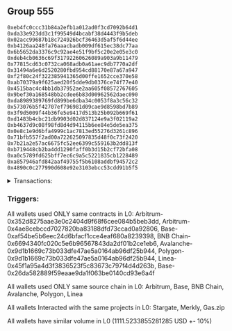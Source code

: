 ## Group 555

```0x7cef978566d1865980b8d6ce4e51690cd95bca38
0xeb4fc0ccc31b84a2efb1a012ad0f3cd7092b64d1
0xda33e923dd3c1f99549d4bcabf38d4443f9b5deb
0x02acc99687b18c724926bcf36463d5af5f6d44ee
0xb4126aa248fa76aaacbadb009df615ec38dc77aa
0x6b5652da3376c9c92ae4e51f9bf5c20e2e05e3c0
0xdeb4cb0636c69f31792260626089a903a9b11479
0x77815cd63c0732ca068adb0a61aec9db7770a2df
0x31494a6e6d2520280fbd954cd88170e87a67a947
0xf2f80c24f322385941365d00ffe1652cce370e58
0xab70379a9f625aed20f5dde9db0376ce74f77e40
0x4515bac4c4bb1db37952ae2aa605f08572767605
0x9bef30a168548bb2cdee6b83d00962562daec090
0xda8989389769fd899be6dba34c0053f8a3c56c32
0x573076b5f42707ef796981d09cae9d8598bd7b89
0x3f9d5009f44b36fe5e9417d513b25b092b669f61
0xd1483b4cbc21db9903d02d837124e9a3f02119a2
0xb4637d9c08f98fd8d4d94115b6ee84e5de5ea375
0x0e8c1e9d6bfa4999c1ac7813ed55276d3261c896
0x71bfb557f2ad00a722625097835d48f0c73f2420
0x7b21a2e57ac6675fc52ee6399c559163b2dd813f
0xb719448cb2ba4dd1290faff0b3d15b2cf72bfa08
0xa0c5789fd625bff7ec6c9a5c5221835cb1228489
0xa857946afd842aaf49755f5b6108addbf94572c2
0x4890c0c277990d608e92e3103ebcc53cdd91b5f5
```
<details>
<summary>Transactions:</summary>

Hashes: 

Wallet: 0x7cef978566d1865980b8d6ce4e51690cd95bca38

       Hash: 0x8d2d0b73674d69d1863a2c8cd6524702aae67b8953efa17a7edaab5c090c90f5
         - source chain: Arbitrum
         - destination chain: Base
         - project: Stargate
         - contract: 0x352d8275aae3e0c2404d9f68f6cee084b5beb3dd
         - value USD: 31.043857683
       Hash: 0x20d05c65223768206feeaffee115c44eb7660a2629a443bb1e25bc7e96d2129e
         - source chain: Arbitrum
         - destination chain: Aptos
         - project: Merkly
         - contract: 0x4ae8cebccd7027820ba83188dfd73ccad0a92806
       Hash: 0xaea7692352ad770abf631454a3b19cb25fad4b415f5c1f48a4f60477ce180a47
         - source chain: Base
         - destination chain: BNB Chain
         - project: Stargate
         - contract: 0xaf54be5b6eec24d6bfacf1cce4eaf680a8239398
         - value USD: 25.741826838
       Hash: 0x5f2a0bd8b2d74c3cde5a53f422abe9e38906873dbc73d09d05e3d1e9d8ed7123
         - source chain: BNB Chain
         - destination chain: Base
         - project: Stargate
         - contract: 0x6694340fc020c5e6b96567843da2df01b2ce1eb6
         - value USD: 25.400039976
       Hash: 0xdc8d07521f7b869c604e4f705d77cdd55f0e0595e4eea4c9c166297dee2bc9fd
         - source chain: Arbitrum
         - destination chain: BNB Chain
         - project: Stargate
         - contract: 0x352d8275aae3e0c2404d9f68f6cee084b5beb3dd
         - value USD: 249.361546499
       Hash: 0x6273d7e162606ab1cc08bf6bad387c3388eadf3a0776aa843bafadfff0ac96ab
         - source chain: BNB Chain
         - destination chain: Avalanche
         - project: Stargate
         - contract: 0x6694340fc020c5e6b96567843da2df01b2ce1eb6
         - value USD: 247.224725826
       Hash: 0xc09729e75447a784eee6321ede6df28a9ff6422789a13c4cda84e228739b0ad2
         - source chain: Avalanche
         - destination chain: Polygon
         - project: Stargate
         - contract: 0x9d1b1669c73b033dfe47ae5a0164ab96df25b944
         - value USD: 244.222647894
       Hash: 0x9c47d514928138464ac4f0e4c9f010c594e080e86c14a3566a09054fcd3b89d0
         - source chain: Polygon
         - destination chain: Base
         - project: Stargate
         - contract: 0x9d1b1669c73b033dfe47ae5a0164ab96df25b944
         - value USD: 243.184584851
       Hash: 0xb020c5fe950e97875afe6d1e59c6a3d8fff79f52439d2cd9e1a2bb9808f22fbc
         - source chain: Linea
         - destination chain: Base
         - project: Stargate
         - contract: 0x45f1a95a4d3f3836523f5c83673c797f4d4d263b
         - value USD: 45.344155922
       Hash: 0x72d207c081560be29266e0e623b35ebf189ba3a6b43eb4a040165fbd0d481b8d
         - source chain: Base
         - destination chain: Kava
         - project: Gas.zip
         - contract: 0x26da582889f59eaae9da1f063be0140cd93e6a4f
         - value USD: 3.91285615e-08
Wallet: 0xeb4fc0ccc31b84a2efb1a012ad0f3cd7092b64d1

       Hash:0x691ad83af63fbba99a8300bf431975776bde67ccb45cdbf9c0c4663b501668a2
         - source chain: Arbitrum
         - destination chain: Base
         - project: Stargate
         - contract: 0x352d8275aae3e0c2404d9f68f6cee084b5beb3dd
         - value USD: 31.245633293
       Hash:0x0669f408258b432ee5a3a1d0e74e88fc73633896e8b1cc49529246ddd3f948f2
         - source chain: Arbitrum
         - destination chain: Aptos
         - project: Merkly
         - contract: 0x4ae8cebccd7027820ba83188dfd73ccad0a92806
       Hash:0x766f7fddb2f042d51b77c3a2ce51611a8a00e020e210ca57fcff26aabbeb3948
         - source chain: Base
         - destination chain: BNB Chain
         - project: Stargate
         - contract: 0xaf54be5b6eec24d6bfacf1cce4eaf680a8239398
         - value USD: 26.577427855
       Hash:0x6800ce351dea80688729ff4a27a3c7c6315830adf5f58c535ff12159817ea669
         - source chain: BNB Chain
         - destination chain: Base
         - project: Stargate
         - contract: 0x6694340fc020c5e6b96567843da2df01b2ce1eb6
         - value USD: 26.327863826
       Hash:0x6489f567fa0d4562bdcad4a11537f1379382cea0207aa81a79aefc85d79bb29a
         - source chain: Arbitrum
         - destination chain: BNB Chain
         - project: Stargate
         - contract: 0x352d8275aae3e0c2404d9f68f6cee084b5beb3dd
         - value USD: 252.06670009
       Hash:0xe4c634f39fe8cd58681f6517b830a7641f8a1c4fef8eb0d2dde16b7c421d7cce
         - source chain: BNB Chain
         - destination chain: Avalanche
         - project: Stargate
         - contract: 0x6694340fc020c5e6b96567843da2df01b2ce1eb6
         - value USD: 249.070539477
       Hash:0x8a9f6f2177ac43fad8ad7cd176c9fd7751e18d2189596baee141d399cd203cbe
         - source chain: Avalanche
         - destination chain: Polygon
         - project: Stargate
         - contract: 0x9d1b1669c73b033dfe47ae5a0164ab96df25b944
         - value USD: 246.048230876
       Hash:0x486afb54e5137d8b09559ec64dbb4e374d559035fbf58940514f159bf8a78934
         - source chain: Polygon
         - destination chain: Base
         - project: Stargate
         - contract: 0x9d1b1669c73b033dfe47ae5a0164ab96df25b944
         - value USD: 244.794174314
       Hash:0x670bf823101fbdade3aa0c4360edebf01cbad29f1844186394a48fe4447163d9
         - source chain: Linea
         - destination chain: Base
         - project: Stargate
         - contract: 0x45f1a95a4d3f3836523f5c83673c797f4d4d263b
         - value USD: 49.865992006
       Hash:0x244d5cb0efd7569b480f81309bb434b32e88a8767ef6a00147ba639f142d2c4d
         - source chain: Base
         - destination chain: Linea
         - project: Gas.zip
         - contract: 0x26da582889f59eaae9da1f063be0140cd93e6a4f
         - value USD: 9.600400672e-05
Wallet: 0xda33e923dd3c1f99549d4bcabf38d4443f9b5deb

       Hash:0xd9ec15a77be125e5dd0ec9e60cbc3524890cbf677851791d85f57e94fb680950
         - source chain: Arbitrum
         - destination chain: Base
         - project: Stargate
         - contract: 0x352d8275aae3e0c2404d9f68f6cee084b5beb3dd
         - value USD: 32.068342164
       Hash:0xcdfac65b5f3c862612855833a112c5c4d8867bdf9195e5264c59cdbbf85d4b26
         - source chain: Base
         - destination chain: BNB Chain
         - project: Stargate
         - contract: 0xaf54be5b6eec24d6bfacf1cce4eaf680a8239398
         - value USD: 29.034687912
       Hash:0x52fe3456d8cf0e416b2e587c6e4cc4047ac280efd5cce76cce222f5d77f6dc3b
         - source chain: BNB Chain
         - destination chain: Base
         - project: Stargate
         - contract: 0x6694340fc020c5e6b96567843da2df01b2ce1eb6
         - value USD: 28.912449339
       Hash:0x80638e2925e8bc49d7af3542f01d6afcd0842b1bba6ec59e02c3cf99e3847b2b
         - source chain: Arbitrum
         - destination chain: Aptos
         - project: Merkly
         - contract: 0x4ae8cebccd7027820ba83188dfd73ccad0a92806
       Hash:0x521d38150821003f8f59698a18b8d82aab8e385cc37f1f47743947ddfb0d7682
         - source chain: Arbitrum
         - destination chain: BNB Chain
         - project: Stargate
         - contract: 0x352d8275aae3e0c2404d9f68f6cee084b5beb3dd
         - value USD: 251.80692578
       Hash:0x7626e4802143be857e40ff9feb442144a7ee4c958c5a1b044a6c0799e044273e
         - source chain: BNB Chain
         - destination chain: Avalanche
         - project: Stargate
         - contract: 0x6694340fc020c5e6b96567843da2df01b2ce1eb6
         - value USD: 249.127254399
       Hash:0x2edad94b1fbc9f1d69826f4a60037f13786408982de86d35f7fd8a99b654dfa8
         - source chain: Avalanche
         - destination chain: Polygon
         - project: Stargate
         - contract: 0x9d1b1669c73b033dfe47ae5a0164ab96df25b944
         - value USD: 246.083011204
       Hash:0xdfa8308c978f24919390d95bc3e0676106820c68617f2c7459feb98d04bee3e5
         - source chain: Polygon
         - destination chain: Base
         - project: Stargate
         - contract: 0x9d1b1669c73b033dfe47ae5a0164ab96df25b944
         - value USD: 244.70993296
       Hash:0x5edaa3dde1cc2d6f817bfc6c193c01e01a8cbfa3a51e19d50979e2c5d00f4e4f
         - source chain: Linea
         - destination chain: Base
         - project: Stargate
         - contract: 0x45f1a95a4d3f3836523f5c83673c797f4d4d263b
         - value USD: 45.336021492
       Hash:0xe60b723dc1bd8926aa626beaa56e7dc3f2ea0c422c31daae0e364fc87b8595f2
         - source chain: Base
         - destination chain: Arbitrum
         - project: Gas.zip
         - contract: 0x26da582889f59eaae9da1f063be0140cd93e6a4f
         - value USD: 9.640416526e-05
Wallet: 0x02acc99687b18c724926bcf36463d5af5f6d44ee

       Hash:0x29efa816484b5ee3de13b0764b17b072f67e86865dd39e49ccb5b74c9de49ce0
         - source chain: Arbitrum
         - destination chain: Base
         - project: Stargate
         - contract: 0x352d8275aae3e0c2404d9f68f6cee084b5beb3dd
         - value USD: 32.08371285
       Hash:0x08f211165c4413d880790862b6137c4867e2f9b665e0ff06f5cb9383807526c8
         - source chain: Arbitrum
         - destination chain: Aptos
         - project: Merkly
         - contract: 0x4ae8cebccd7027820ba83188dfd73ccad0a92806
       Hash:0x69897c19573c6eb7074bc764f40666a8288849d22f99373074dd7ed141cc694c
         - source chain: Base
         - destination chain: BNB Chain
         - project: Stargate
         - contract: 0xaf54be5b6eec24d6bfacf1cce4eaf680a8239398
         - value USD: 28.992679328
       Hash:0xeef0e60e08fec642d97ecd4a0a4326eb592537c0aa60a49691cbb4385cbf5956
         - source chain: BNB Chain
         - destination chain: Base
         - project: Stargate
         - contract: 0x6694340fc020c5e6b96567843da2df01b2ce1eb6
         - value USD: 28.841604175
       Hash:0xd7097af76a4f17083bee2836c64029e0d5701c6be6bb63027fdf7b855fdaa2c6
         - source chain: Arbitrum
         - destination chain: BNB Chain
         - project: Stargate
         - contract: 0x352d8275aae3e0c2404d9f68f6cee084b5beb3dd
         - value USD: 273.714252786
       Hash:0x711b6309ede13fa815a5c444fe473dc1bbcf69818b8047d9119ab78e61be1438
         - source chain: BNB Chain
         - destination chain: Avalanche
         - project: Stargate
         - contract: 0x6694340fc020c5e6b96567843da2df01b2ce1eb6
         - value USD: 270.114174183
       Hash:0xc984a4407674b7da20c0b2a8cd0a9fd6c6a64f45e4c3e6a9c864e2c02161991f
         - source chain: Avalanche
         - destination chain: Polygon
         - project: Stargate
         - contract: 0x9d1b1669c73b033dfe47ae5a0164ab96df25b944
         - value USD: 267.038165451
       Hash:0x30120f02055a029b91bb7250eb7b32956bdef6e91f3ec1c141d567ee8a2eae6b
         - source chain: Polygon
         - destination chain: Base
         - project: Stargate
         - contract: 0x9d1b1669c73b033dfe47ae5a0164ab96df25b944
         - value USD: 265.836643322
       Hash:0xcaccd52a1652d410552b6fd32b8f29f5eaa531b1640998b4bdc78e66e34a2c02
         - source chain: Linea
         - destination chain: Base
         - project: Stargate
         - contract: 0x45f1a95a4d3f3836523f5c83673c797f4d4d263b
         - value USD: 49.142254477
       Hash:0x86a195b8b4e0c785768e02ad60e1c5842115beb3aaca3eaa8c6fa2b75d90364d
         - source chain: Base
         - destination chain: Arbitrum
         - project: Gas.zip
         - contract: 0x26da582889f59eaae9da1f063be0140cd93e6a4f
         - value USD: 0.0001214225472
Wallet: 0xb4126aa248fa76aaacbadb009df615ec38dc77aa

       Hash:0x2655672111b9b457a25e747b135465392eb5ca92120de36666e5aed6b11f804d
         - source chain: Arbitrum
         - destination chain: Base
         - project: Stargate
         - contract: 0x352d8275aae3e0c2404d9f68f6cee084b5beb3dd
         - value USD: 32.284239002
       Hash:0x5ffa1e9ded60a905a3fdfd4eff18eec55818e30fc1a72c56ae16c1c026eb5273
         - source chain: Arbitrum
         - destination chain: Aptos
         - project: Merkly
         - contract: 0x4ae8cebccd7027820ba83188dfd73ccad0a92806
       Hash:0xcc3af42a284996d83618c533f00ba3c2bbda3ee8c561c840fe556bb0c9e74971
         - source chain: Base
         - destination chain: BNB Chain
         - project: Stargate
         - contract: 0xaf54be5b6eec24d6bfacf1cce4eaf680a8239398
         - value USD: 29.09226861
       Hash:0xc0dc8471e58f90d2b3383ba321eb7b24acb94ff3471d6f2bef39d16a5503c927
         - source chain: BNB Chain
         - destination chain: Base
         - project: Stargate
         - contract: 0x6694340fc020c5e6b96567843da2df01b2ce1eb6
         - value USD: 28.951305783
       Hash:0x651787e75b012bc78a6fd3e54e8f1b8ebe46192ad7e7d6bb2b6f068efb0809a8
         - source chain: Arbitrum
         - destination chain: BNB Chain
         - project: Stargate
         - contract: 0x352d8275aae3e0c2404d9f68f6cee084b5beb3dd
         - value USD: 255.873644934
       Hash:0xa6504a23be2931e220b7c03da116cc6a61a5f92be574dc4bf8894a0d5fc668dd
         - source chain: BNB Chain
         - destination chain: Avalanche
         - project: Stargate
         - contract: 0x6694340fc020c5e6b96567843da2df01b2ce1eb6
         - value USD: 252.335628096
       Hash:0x2198d31d335b14d157dbbf631482f488e6942581cf4bddfae2bfd9ccbacd35b9
         - source chain: Avalanche
         - destination chain: Polygon
         - project: Stargate
         - contract: 0x9d1b1669c73b033dfe47ae5a0164ab96df25b944
         - value USD: 249.69289108
       Hash:0xbee558908eb4832b457b316e086cf14c3135f474b51ffe15a696c7dceeb5b206
         - source chain: Polygon
         - destination chain: Base
         - project: Stargate
         - contract: 0x9d1b1669c73b033dfe47ae5a0164ab96df25b944
         - value USD: 248.868797711
       Hash:0x0462bd9c102c7c19aca0cc3ed343422fbddc2c2e0932daf734e15d27eb328775
         - source chain: Linea
         - destination chain: Base
         - project: Stargate
         - contract: 0x45f1a95a4d3f3836523f5c83673c797f4d4d263b
         - value USD: 51.594999743
       Hash:0x7cc6ab0e96b7fda1750279ec692d67be48209d1dcd3baad8e8d5765749e7b8ca
         - source chain: Base
         - destination chain: Scroll
         - project: Gas.zip
         - contract: 0x26da582889f59eaae9da1f063be0140cd93e6a4f
         - value USD: 0.0001070786749
Wallet: 0x6b5652da3376c9c92ae4e51f9bf5c20e2e05e3c0

       Hash:0x9fbf16f69c3ec9063a7be487d0c6b81096e17f5358fdf6029aad0711bbce2df1
         - source chain: Arbitrum
         - destination chain: Base
         - project: Stargate
         - contract: 0x352d8275aae3e0c2404d9f68f6cee084b5beb3dd
         - value USD: 32.0621656
       Hash:0xc574956bcc4d95308072cce73450fd3079ba8b11ea6941cae4349bb407855e28
         - source chain: Arbitrum
         - destination chain: Aptos
         - project: Merkly
         - contract: 0x4ae8cebccd7027820ba83188dfd73ccad0a92806
       Hash:0xa873a9214f3459a696ea2210ec4aa621c814fed2db104dd7c3d666e021aca7c3
         - source chain: Base
         - destination chain: BNB Chain
         - project: Stargate
         - contract: 0xaf54be5b6eec24d6bfacf1cce4eaf680a8239398
         - value USD: 27.193002106
       Hash:0x3eb5cd71d6909e3da9068dc4871a619131656de780e83ebc87a1d84d1e867901
         - source chain: BNB Chain
         - destination chain: Base
         - project: Stargate
         - contract: 0x6694340fc020c5e6b96567843da2df01b2ce1eb6
         - value USD: 27.005454695
       Hash:0xea4de143d5c7ec960ff22fb09ef6d1a8c504cb772b6963d8a311885ed7e5b908
         - source chain: Arbitrum
         - destination chain: BNB Chain
         - project: Stargate
         - contract: 0x352d8275aae3e0c2404d9f68f6cee084b5beb3dd
         - value USD: 263.823877094
       Hash:0x6259031025fd3babaa33281ae8f1c05859c792188a8cad1fb3d66b63eb0bf7b1
         - source chain: BNB Chain
         - destination chain: Avalanche
         - project: Stargate
         - contract: 0x6694340fc020c5e6b96567843da2df01b2ce1eb6
         - value USD: 260.847329335
       Hash:0x0250ccf7eca2619d22c3f7d0e63db08e074bfd24b364ccd9f6dd1ffeff7e57c2
         - source chain: Avalanche
         - destination chain: Polygon
         - project: Stargate
         - contract: 0x9d1b1669c73b033dfe47ae5a0164ab96df25b944
         - value USD: 257.94799094
       Hash:0x62dff794d01e04a2d1e8a00ab8b943b65abd455a7d4b817f4739bd8ace41943b
         - source chain: Polygon
         - destination chain: Base
         - project: Stargate
         - contract: 0x9d1b1669c73b033dfe47ae5a0164ab96df25b944
         - value USD: 257.097601121
       Hash:0x92de38cc6b47e72f506e132b5191f6927235b08824f9a212d412f6d0996a0eca
         - source chain: Linea
         - destination chain: Base
         - project: Stargate
         - contract: 0x45f1a95a4d3f3836523f5c83673c797f4d4d263b
         - value USD: 48.536663867
       Hash:0x3242d86b0a89a0e8d79f03dd22004c5d03217bc58e3032eb2d96ef48344b3142
         - source chain: Base
         - destination chain: Linea
         - project: Gas.zip
         - contract: 0x26da582889f59eaae9da1f063be0140cd93e6a4f
         - value USD: 2.835416625e-05
Wallet: 0xdeb4cb0636c69f31792260626089a903a9b11479

       Hash:0xb41362e95d3a08e72fee3ab85817c4846a55ebd6cec7033037d7041f833d5f67
         - source chain: Arbitrum
         - destination chain: Base
         - project: Stargate
         - contract: 0x352d8275aae3e0c2404d9f68f6cee084b5beb3dd
         - value USD: 31.498141595
       Hash:0x8ebb5f9d344697ee288392c2e26193c910722a3bd56d9335e71e04679b1275f2
         - source chain: Arbitrum
         - destination chain: Aptos
         - project: Merkly
         - contract: 0x4ae8cebccd7027820ba83188dfd73ccad0a92806
       Hash:0x43085b5c6525008aaddfdb758f9b9c971a6c381f4cdee2135defcc736944ff2f
         - source chain: Base
         - destination chain: BNB Chain
         - project: Stargate
         - contract: 0xaf54be5b6eec24d6bfacf1cce4eaf680a8239398
         - value USD: 28.259690362
       Hash:0x1984a94127b60343c9cc3bba80269c352cb603eefef4d72a29cc22cb6b8f66bd
         - source chain: BNB Chain
         - destination chain: Base
         - project: Stargate
         - contract: 0x6694340fc020c5e6b96567843da2df01b2ce1eb6
         - value USD: 28.092178183
       Hash:0xaa79b6e69b0184bde7dea40bbc9ddfd1e0662f553fd0e79b9201fc98838f0c37
         - source chain: Arbitrum
         - destination chain: BNB Chain
         - project: Stargate
         - contract: 0x352d8275aae3e0c2404d9f68f6cee084b5beb3dd
         - value USD: 274.855978567
       Hash:0x021e77df7f9c84f69f8c0c76b1d1072674283cc1993a4413e08ed8f55187723a
         - source chain: BNB Chain
         - destination chain: Avalanche
         - project: Stargate
         - contract: 0x6694340fc020c5e6b96567843da2df01b2ce1eb6
         - value USD: 271.75904802
       Hash:0xffa0aa756fe2c5dde54f9da2b1ca7797d8d1fe8f6de354023dbb01199fd3a1d6
         - source chain: Avalanche
         - destination chain: Polygon
         - project: Stargate
         - contract: 0x9d1b1669c73b033dfe47ae5a0164ab96df25b944
         - value USD: 267.847368967
       Hash:0xdf7b2453ae15b35e315efd6bb1023031c529c1e6e938b9ab2920ba3761503b54
         - source chain: Polygon
         - destination chain: Base
         - project: Stargate
         - contract: 0x9d1b1669c73b033dfe47ae5a0164ab96df25b944
         - value USD: 267.226634661
       Hash:0x37cb0aaa05428f6b1e1caba1469fc2aa7ccfa4ae8a813248d629e0da0b526335
         - source chain: Linea
         - destination chain: Base
         - project: Stargate
         - contract: 0x45f1a95a4d3f3836523f5c83673c797f4d4d263b
         - value USD: 46.642209625
       Hash:0x2355317bb516edb845c90bbd60db861cb4adde3141f286d2c8cae3f664b913cd
         - source chain: Base
         - destination chain: Zora
         - project: Gas.zip
         - contract: 0x26da582889f59eaae9da1f063be0140cd93e6a4f
         - value USD: 4.269803859e-05
Wallet: 0x77815cd63c0732ca068adb0a61aec9db7770a2df

       Hash:0x66027e7cb8fee0b7774b118db7e0b4ab70e5d8206fb307c1c9e61ee87fa0b90d
         - source chain: Arbitrum
         - destination chain: Base
         - project: Stargate
         - contract: 0x352d8275aae3e0c2404d9f68f6cee084b5beb3dd
         - value USD: 32.132040925
       Hash:0x58edabe0a2dbe5ad1ba57996397773b61b87f2f704f7c63dcd931839eeedd3d4
         - source chain: Arbitrum
         - destination chain: Aptos
         - project: Merkly
         - contract: 0x4ae8cebccd7027820ba83188dfd73ccad0a92806
       Hash:0xcb522038fb6083d866e5dc9173072cde9c848bfc9fa53acf352b145ada0a6b0a
         - source chain: Base
         - destination chain: BNB Chain
         - project: Stargate
         - contract: 0xaf54be5b6eec24d6bfacf1cce4eaf680a8239398
         - value USD: 27.366710766
       Hash:0x19b30ecb302965c546bdfeb45ea96a1bd02861a9345246f24f238ebe53be4b54
         - source chain: BNB Chain
         - destination chain: Base
         - project: Stargate
         - contract: 0x6694340fc020c5e6b96567843da2df01b2ce1eb6
         - value USD: 27.170468088
       Hash:0x27527ac5bf3cd8c444b40d14a90c600c1f9d080ce9a6a3409ab27e6aa743d920
         - source chain: Arbitrum
         - destination chain: BNB Chain
         - project: Stargate
         - contract: 0x352d8275aae3e0c2404d9f68f6cee084b5beb3dd
         - value USD: 265.598336303
       Hash:0xf49142f81fe36f492fa1e8ff2431f173daf658261a1f2cf8b5e81a93db2bc3cf
         - source chain: BNB Chain
         - destination chain: Avalanche
         - project: Stargate
         - contract: 0x6694340fc020c5e6b96567843da2df01b2ce1eb6
         - value USD: 263.673581265
       Hash:0x561f79a07aa38cf64cbc21c79bfc0c20886f8ff5eba94db9bbf6ae0ba35b65d9
         - source chain: Avalanche
         - destination chain: Polygon
         - project: Stargate
         - contract: 0x9d1b1669c73b033dfe47ae5a0164ab96df25b944
         - value USD: 260.510512544
       Hash:0x15ab3bf85b9247e75bbcb9f651faee5cba36131c60ae327a6a88764b99c42d6c
         - source chain: Polygon
         - destination chain: Base
         - project: Stargate
         - contract: 0x9d1b1669c73b033dfe47ae5a0164ab96df25b944
         - value USD: 259.500966987
       Hash:0x4fcd429239415344310765e3c96c4242963d39c5c7b9ee1eacbe7d61206fe905
         - source chain: Linea
         - destination chain: Base
         - project: Stargate
         - contract: 0x45f1a95a4d3f3836523f5c83673c797f4d4d263b
         - value USD: 47.458141213
       Hash:0xd5c16c5469bf5ce4906b4858348f87a4b5bf74e89a0ec48df69ad94055c8d87b
         - source chain: Base
         - destination chain: Scroll
         - project: Gas.zip
         - contract: 0x26da582889f59eaae9da1f063be0140cd93e6a4f
         - value USD: 9.0733332e-05
Wallet: 0x31494a6e6d2520280fbd954cd88170e87a67a947

       Hash:0x27e3aab8525ba74a1c3bc4f744dd2bcc9ccfbcf2cd651ee52f663eb5d749699f
         - source chain: Arbitrum
         - destination chain: Base
         - project: Stargate
         - contract: 0x352d8275aae3e0c2404d9f68f6cee084b5beb3dd
         - value USD: 31.133653605
       Hash:0x6640178744af1b6a273b0eb385d294ccd1f7fc9bc0b077653ed9bb73c0767101
         - source chain: Arbitrum
         - destination chain: Aptos
         - project: Merkly
         - contract: 0x4ae8cebccd7027820ba83188dfd73ccad0a92806
       Hash:0xb61d254fe998a5b3dd10ae079a60f0c878996519e406817758a61e3ead312256
         - source chain: Base
         - destination chain: BNB Chain
         - project: Stargate
         - contract: 0xaf54be5b6eec24d6bfacf1cce4eaf680a8239398
         - value USD: 27.804092734
       Hash:0x86604ddd81b88dfe12be585672f7a7f12a2012541820a74cedf57733a05be6c8
         - source chain: BNB Chain
         - destination chain: Base
         - project: Stargate
         - contract: 0x6694340fc020c5e6b96567843da2df01b2ce1eb6
         - value USD: 27.672070004
       Hash:0x40ed04b49dce44a26d22204a29b993c981cd43a1ef47b3a9a676cf9328ca3831
         - source chain: Arbitrum
         - destination chain: BNB Chain
         - project: Stargate
         - contract: 0x352d8275aae3e0c2404d9f68f6cee084b5beb3dd
         - value USD: 271.175098317
       Hash:0x1fc26ead188227ff764b7e831e601cc54b5e985361ebd1707bb40bac176a7b70
         - source chain: BNB Chain
         - destination chain: Avalanche
         - project: Stargate
         - contract: 0x6694340fc020c5e6b96567843da2df01b2ce1eb6
         - value USD: 268.202456628
       Hash:0x2bee6a83a879bb6f9fc7ad2312bdc008d2add93a0d3e192117beeef812b6cf8b
         - source chain: Avalanche
         - destination chain: Polygon
         - project: Stargate
         - contract: 0x9d1b1669c73b033dfe47ae5a0164ab96df25b944
         - value USD: 265.221852427
       Hash:0x66200b5063403ed4fa76169f90c823fa449bb73807da2c388812499e8d9453b6
         - source chain: Polygon
         - destination chain: Base
         - project: Stargate
         - contract: 0x9d1b1669c73b033dfe47ae5a0164ab96df25b944
         - value USD: 264.038972794
       Hash:0x41155801198fce9db5d30ab9c5711ef104fc28adb58015c37cdea0ab6ae24c78
         - source chain: Linea
         - destination chain: Base
         - project: Stargate
         - contract: 0x45f1a95a4d3f3836523f5c83673c797f4d4d263b
         - value USD: 50.573821455
       Hash:0x4eb5f60f7dfc55f0ccdbc79c0288f51442ccab72c3da8abb698ad5c824de32a2
         - source chain: Base
         - destination chain: Metis
         - project: Gas.zip
         - contract: 0x26da582889f59eaae9da1f063be0140cd93e6a4f
         - value USD: 1.762031369e-06
Wallet: 0xf2f80c24f322385941365d00ffe1652cce370e58

       Hash:0x022e0420336b2edb39eee1fcba55070798ce9c7ee24424a5b8ce993f28dae868
         - source chain: Arbitrum
         - destination chain: Base
         - project: Stargate
         - contract: 0x352d8275aae3e0c2404d9f68f6cee084b5beb3dd
         - value USD: 31.810105217
       Hash:0xd42548fe523e0660908ab1feb33af4a98d86d29a1bbf39f3da940decd2449317
         - source chain: Arbitrum
         - destination chain: Aptos
         - project: Merkly
         - contract: 0x4ae8cebccd7027820ba83188dfd73ccad0a92806
       Hash:0x2a94662eadaac487ba3830d90e3977bdb9bd7458be56cb34eec6ffd54c31b842
         - source chain: Base
         - destination chain: BNB Chain
         - project: Stargate
         - contract: 0xaf54be5b6eec24d6bfacf1cce4eaf680a8239398
         - value USD: 26.307082641
       Hash:0x0a70824bc22cf4590b075adaad053d73a07f374cc9e655f0e572507b0c137fcd
         - source chain: BNB Chain
         - destination chain: Base
         - project: Stargate
         - contract: 0x6694340fc020c5e6b96567843da2df01b2ce1eb6
         - value USD: 26.101667883
       Hash:0xdcdecc6ae2e9353aa24909a32111abb45c1fb59668dcdc94e7b39aa6b17289da
         - source chain: Arbitrum
         - destination chain: BNB Chain
         - project: Stargate
         - contract: 0x352d8275aae3e0c2404d9f68f6cee084b5beb3dd
         - value USD: 271.547808594
       Hash:0xd71284ef1ed105c502b8a07af3d03d390a8cf7c1afe4b6f08b0badfcda20d497
         - source chain: BNB Chain
         - destination chain: Avalanche
         - project: Stargate
         - contract: 0x6694340fc020c5e6b96567843da2df01b2ce1eb6
         - value USD: 268.212708302
       Hash:0x6f230e7bb80b6de64fb3e5da0ad5c10fa93dc2b0445037dc37bae70957558399
         - source chain: Avalanche
         - destination chain: Polygon
         - project: Stargate
         - contract: 0x9d1b1669c73b033dfe47ae5a0164ab96df25b944
         - value USD: 265.866319327
       Hash:0xa49e78f2d3b7c71e042bd693332ae28becbd20ed6955056038ee50a75e82b6b1
         - source chain: Polygon
         - destination chain: Base
         - project: Stargate
         - contract: 0x9d1b1669c73b033dfe47ae5a0164ab96df25b944
         - value USD: 264.78796937
       Hash:0xddc3b021294cfa7bdcc81e28c79d1438aaaceeca2eb396740e19f51622eb23dc
         - source chain: Linea
         - destination chain: Base
         - project: Stargate
         - contract: 0x45f1a95a4d3f3836523f5c83673c797f4d4d263b
         - value USD: 50.890942985
       Hash:0xa2b22fb5f60898841e1b14462719e0b1a3c872c87422871459444fd37b0a93c8
         - source chain: Base
         - destination chain: Kava
         - project: Gas.zip
         - contract: 0x26da582889f59eaae9da1f063be0140cd93e6a4f
         - value USD: 3.528525842e-08
Wallet: 0xab70379a9f625aed20f5dde9db0376ce74f77e40

       Hash:0x1adad5690e96e23eb3470900c3414c526738bb2f665de35970ddbb94bc4218ac
         - source chain: Arbitrum
         - destination chain: Base
         - project: Stargate
         - contract: 0x352d8275aae3e0c2404d9f68f6cee084b5beb3dd
         - value USD: 31.586593761
       Hash:0x2d042e1b46c92fe15d7f0785af357d447eb28429b111dcb95b2201f0d7f4a82c
         - source chain: Arbitrum
         - destination chain: Aptos
         - project: Merkly
         - contract: 0x4ae8cebccd7027820ba83188dfd73ccad0a92806
       Hash:0x17993d4e684173fc8a64f1887b0228685a7955c15e6a8f3e5f61c450eaf7681c
         - source chain: Base
         - destination chain: BNB Chain
         - project: Stargate
         - contract: 0xaf54be5b6eec24d6bfacf1cce4eaf680a8239398
         - value USD: 25.916527077
       Hash:0x4a66647206344d6c245e726a5d41d76ac99149cf0b7559b5cde913e0ede8de91
         - source chain: BNB Chain
         - destination chain: Base
         - project: Stargate
         - contract: 0x6694340fc020c5e6b96567843da2df01b2ce1eb6
         - value USD: 25.712283474
       Hash:0xbeaa1b2f229a784d526b280457426312ea0c39193e667956ba83a47284bb15f8
         - source chain: Arbitrum
         - destination chain: BNB Chain
         - project: Stargate
         - contract: 0x352d8275aae3e0c2404d9f68f6cee084b5beb3dd
         - value USD: 264.480056568
       Hash:0x8a0a2672861558affdb59a3df508993332eb96e23b603f18ba41144d4f38f2b7
         - source chain: BNB Chain
         - destination chain: Avalanche
         - project: Stargate
         - contract: 0x6694340fc020c5e6b96567843da2df01b2ce1eb6
         - value USD: 262.296924042
       Hash:0x73fccc10c087560729cff3c7aa0519cd786fbb13fd6d13aeea7fa044168c07e6
         - source chain: Avalanche
         - destination chain: Polygon
         - project: Stargate
         - contract: 0x9d1b1669c73b033dfe47ae5a0164ab96df25b944
         - value USD: 259.059061682
       Hash:0x524ed62de627c70801227005efd347891767b4f565148b8d93de72cdcd8bc1c3
         - source chain: Polygon
         - destination chain: Base
         - project: Stargate
         - contract: 0x9d1b1669c73b033dfe47ae5a0164ab96df25b944
         - value USD: 257.769721216
       Hash:0x55955dda8a26897faf341454b21732a168af88b3f8d943fd5bd705f9902e42dd
         - source chain: Linea
         - destination chain: Base
         - project: Stargate
         - contract: 0x45f1a95a4d3f3836523f5c83673c797f4d4d263b
         - value USD: 50.696381729
       Hash:0xca0600df8418dfa1a6ed792f3f30bd9628da3945a4c05fa15f5fed97535d82ab
         - source chain: Base
         - destination chain: Kava
         - project: Gas.zip
         - contract: 0x26da582889f59eaae9da1f063be0140cd93e6a4f
         - value USD: 3.316630034e-08
Wallet: 0x4515bac4c4bb1db37952ae2aa605f08572767605

       Hash:0xfcca4633386f44888916599494a83a537cd436684cbec3a1b540a261ea4b0494
         - source chain: Arbitrum
         - destination chain: Base
         - project: Stargate
         - contract: 0x352d8275aae3e0c2404d9f68f6cee084b5beb3dd
         - value USD: 32.139561245
       Hash:0x0254a96b61e7427427bd6cb6dbc76085113c64c75f3159f8e91baa426cded1cc
         - source chain: Arbitrum
         - destination chain: Aptos
         - project: Merkly
         - contract: 0x4ae8cebccd7027820ba83188dfd73ccad0a92806
       Hash:0x3f01c0d97bfc92563c24795766d0616f4d7baab77fc49635e23beae1c0a4c180
         - source chain: Base
         - destination chain: BNB Chain
         - project: Stargate
         - contract: 0xaf54be5b6eec24d6bfacf1cce4eaf680a8239398
         - value USD: 28.815847841
       Hash:0xa0bf19ad2d092a21481188a2d149124bf754ea9db9117a5c94f0b632713d651a
         - source chain: BNB Chain
         - destination chain: Base
         - project: Stargate
         - contract: 0x6694340fc020c5e6b96567843da2df01b2ce1eb6
         - value USD: 28.749469865
       Hash:0xa55b8dac4b02eca98474cc2b80ee68c48982abbd046230b4c13f35b93d23405a
         - source chain: Arbitrum
         - destination chain: BNB Chain
         - project: Stargate
         - contract: 0x352d8275aae3e0c2404d9f68f6cee084b5beb3dd
         - value USD: 268.071326973
       Hash:0xa21f431b8904cffaf94276af04b419a62490a77856bdc69faf389b8b7df35a2e
         - source chain: BNB Chain
         - destination chain: Avalanche
         - project: Stargate
         - contract: 0x6694340fc020c5e6b96567843da2df01b2ce1eb6
         - value USD: 265.802010904
       Hash:0xb9c550a22b4ed226a740606a8073b2a8fcd1adf15c3b13f381570b1647e420b0
         - source chain: Avalanche
         - destination chain: Polygon
         - project: Stargate
         - contract: 0x9d1b1669c73b033dfe47ae5a0164ab96df25b944
         - value USD: 262.442994843
       Hash:0x15bae25e4354e2d223e970e77cf0b35ea2bd1cca73569c49b67c3a5b9e721139
         - source chain: Polygon
         - destination chain: Base
         - project: Stargate
         - contract: 0x9d1b1669c73b033dfe47ae5a0164ab96df25b944
         - value USD: 261.041052835
       Hash:0x7672d1b54c08cb2ffe7a1b7423fafcb45026feb1570392985d2c2f5a6b9956a9
         - source chain: Linea
         - destination chain: Base
         - project: Stargate
         - contract: 0x45f1a95a4d3f3836523f5c83673c797f4d4d263b
         - value USD: 49.382193
       Hash:0xc9145ac6180f2863a3a2c806f74f10c5810fa9fe2c3eda1bad01d09dfb91735c
         - source chain: Base
         - destination chain: Kava
         - project: Gas.zip
         - contract: 0x26da582889f59eaae9da1f063be0140cd93e6a4f
         - value USD: 2.855986974e-08
Wallet: 0x9bef30a168548bb2cdee6b83d00962562daec090

       Hash:0xdde3d2b373e5151331e932b8a761ae0802f3923882b597036a28015fc9f434ff
         - source chain: Arbitrum
         - destination chain: Base
         - project: Stargate
         - contract: 0x352d8275aae3e0c2404d9f68f6cee084b5beb3dd
         - value USD: 31.276138917
       Hash:0x144a7eff4a20c66e3dd445c4291b62e188c6960bc56c4aee8810de740325131d
         - source chain: Arbitrum
         - destination chain: Aptos
         - project: Merkly
         - contract: 0x4ae8cebccd7027820ba83188dfd73ccad0a92806
       Hash:0x08dd73c54789ac2a236dc4fe4029bf21053a0f64f5ee5630b1732c32c3b70c0e
         - source chain: Base
         - destination chain: BNB Chain
         - project: Stargate
         - contract: 0xaf54be5b6eec24d6bfacf1cce4eaf680a8239398
         - value USD: 26.557608256
       Hash:0x4a4986f5b4d2d86d2228821b7f087aad51b4a52849087167a7df7ea0a409e4bd
         - source chain: BNB Chain
         - destination chain: Base
         - project: Stargate
         - contract: 0x6694340fc020c5e6b96567843da2df01b2ce1eb6
         - value USD: 26.385863504
       Hash:0xc161af12ae65f4d23fd334a220ec1a9db0520b772d8ba0c428fd3594d8e09833
         - source chain: Arbitrum
         - destination chain: BNB Chain
         - project: Stargate
         - contract: 0x352d8275aae3e0c2404d9f68f6cee084b5beb3dd
         - value USD: 253.394852964
       Hash:0xc1e561fe329ca2335a45bf33ee1ad7ae5cebd859d1b20c0488f8c02a32eb66f1
         - source chain: BNB Chain
         - destination chain: Avalanche
         - project: Stargate
         - contract: 0x6694340fc020c5e6b96567843da2df01b2ce1eb6
         - value USD: 251.367322715
       Hash:0x172463107d5e1860321e2e3ffc5b14cd5b5c16e1251328bf702e5b5dd0494e54
         - source chain: Avalanche
         - destination chain: Polygon
         - project: Stargate
         - contract: 0x9d1b1669c73b033dfe47ae5a0164ab96df25b944
         - value USD: 248.10576266
       Hash:0x10015514e72981be87475682259f0842cb6983b4bdaf85dad9e58501f952c29a
         - source chain: Polygon
         - destination chain: Base
         - project: Stargate
         - contract: 0x9d1b1669c73b033dfe47ae5a0164ab96df25b944
         - value USD: 246.776141541
       Hash:0x392b05d68e440ad0f54091496904e4e1e16bb7633f22e2b2dc55507294ff8f30
         - source chain: Linea
         - destination chain: Base
         - project: Stargate
         - contract: 0x45f1a95a4d3f3836523f5c83673c797f4d4d263b
         - value USD: 49.344200477
       Hash:0xd30f511680bae02371146742bb5d34d85dc1723fccff347293bd5d7969517c70
         - source chain: Base
         - destination chain: Kava
         - project: Gas.zip
         - contract: 0x26da582889f59eaae9da1f063be0140cd93e6a4f
         - value USD: 9.212861207e-09
Wallet: 0xda8989389769fd899be6dba34c0053f8a3c56c32

       Hash:0x0bef959dbfdb333230f3d22b5a565bd46fa51479d5f633e1614b4fbb740e764f
         - source chain: Arbitrum
         - destination chain: Base
         - project: Stargate
         - contract: 0x352d8275aae3e0c2404d9f68f6cee084b5beb3dd
         - value USD: 30.764356383
       Hash:0x6be0bdc9f5580695bebed8a6f5f45287f7a7b83335b8cdfed5635a87704aa489
         - source chain: Arbitrum
         - destination chain: Aptos
         - project: Merkly
         - contract: 0x4ae8cebccd7027820ba83188dfd73ccad0a92806
       Hash:0xbfc697615dfedadc40229c7f41dc918dcc314820b3e74c0ea9707857c6015668
         - source chain: Base
         - destination chain: BNB Chain
         - project: Stargate
         - contract: 0xaf54be5b6eec24d6bfacf1cce4eaf680a8239398
         - value USD: 25.992432499
       Hash:0x74b17be3112ffa5967d0502373dc9f4bf73a7cce14a5af244554be3ac129a54a
         - source chain: BNB Chain
         - destination chain: Base
         - project: Stargate
         - contract: 0x6694340fc020c5e6b96567843da2df01b2ce1eb6
         - value USD: 25.710502545
       Hash:0xa080a0254ad24402914fd18600c91c5bcab383ed5cf3f084073781130e23407d
         - source chain: Arbitrum
         - destination chain: BNB Chain
         - project: Stargate
         - contract: 0x352d8275aae3e0c2404d9f68f6cee084b5beb3dd
         - value USD: 254.248975185
       Hash:0x33edd40a116c53ec924f631710755b875f7356a7c3702da51f06b882d9808afa
         - source chain: BNB Chain
         - destination chain: Avalanche
         - project: Stargate
         - contract: 0x6694340fc020c5e6b96567843da2df01b2ce1eb6
         - value USD: 251.868321873
       Hash:0x2628b33757e0ba1e1ea7472137d928913a6f3adb9c1fcc388ac03273c36cf26d
         - source chain: Avalanche
         - destination chain: Polygon
         - project: Stargate
         - contract: 0x9d1b1669c73b033dfe47ae5a0164ab96df25b944
         - value USD: 249.333800156
       Hash:0x5a53ed96f2fde154a9b73f9bc59136b98bd183357a12bd6fb5a0995e4f27a094
         - source chain: Polygon
         - destination chain: Base
         - project: Stargate
         - contract: 0x9d1b1669c73b033dfe47ae5a0164ab96df25b944
         - value USD: 248.426673502
       Hash:0x34e33a0ee876f30415bac52bcdfa87555cad9e7fb8de1cea5a592b5db3c37f81
         - source chain: Linea
         - destination chain: Base
         - project: Stargate
         - contract: 0x45f1a95a4d3f3836523f5c83673c797f4d4d263b
         - value USD: 46.874101641
       Hash:0xb809d5e1b6f6d897c0bf8a169d6ac5bd4578fa7c4d110701223ca8623ab60095
         - source chain: Base
         - destination chain: Metis
         - project: Gas.zip
         - contract: 0x26da582889f59eaae9da1f063be0140cd93e6a4f
         - value USD: 1.324720387e-06
Wallet: 0x573076b5f42707ef796981d09cae9d8598bd7b89

       Hash:0xd5ccd311a5b148f95140c770bd83075a6bb723473fc71ecb24d2ec1aad37cddb
         - source chain: Arbitrum
         - destination chain: Base
         - project: Stargate
         - contract: 0x352d8275aae3e0c2404d9f68f6cee084b5beb3dd
         - value USD: 30.727545465
       Hash:0xbf880edf953c55cd7a124b97db02fbd2fb37d726074bf36ee4a474f85f2c1a75
         - source chain: Arbitrum
         - destination chain: Aptos
         - project: Merkly
         - contract: 0x4ae8cebccd7027820ba83188dfd73ccad0a92806
       Hash:0xc30a09dd4009e7a260fc50a164c8d1dcef53d4f9cb48d51928e4fe5663e4d25b
         - source chain: Base
         - destination chain: BNB Chain
         - project: Stargate
         - contract: 0xaf54be5b6eec24d6bfacf1cce4eaf680a8239398
         - value USD: 26.004654652
       Hash:0x35aca39732d89ef92747f1fb8adf24f80b48255c7a2f2685dfa96e640ba97e93
         - source chain: BNB Chain
         - destination chain: Base
         - project: Stargate
         - contract: 0x6694340fc020c5e6b96567843da2df01b2ce1eb6
         - value USD: 25.813164435
       Hash:0xf2d7626afe48fd49042818e2cebec5c7fed664d0e43b596a6451bc2ee841f302
         - source chain: Arbitrum
         - destination chain: BNB Chain
         - project: Stargate
         - contract: 0x352d8275aae3e0c2404d9f68f6cee084b5beb3dd
         - value USD: 250.277004599
       Hash:0x7e30a44c42cf6bc467fa1925f8ac06f5f3ab13007df03c9bd8e0f786e2efd34a
         - source chain: BNB Chain
         - destination chain: Avalanche
         - project: Stargate
         - contract: 0x6694340fc020c5e6b96567843da2df01b2ce1eb6
         - value USD: 247.715396259
       Hash:0x9b6d02345078c492499d734e9f45557963acddfe470c7026056679df4628461f
         - source chain: Avalanche
         - destination chain: Polygon
         - project: Stargate
         - contract: 0x9d1b1669c73b033dfe47ae5a0164ab96df25b944
         - value USD: 245.231973958
       Hash:0xb9a94aefe92af49e1edcba688d53b7d941a8e4f187af4e7d488d5e1f12624d82
         - source chain: Polygon
         - destination chain: Base
         - project: Stargate
         - contract: 0x9d1b1669c73b033dfe47ae5a0164ab96df25b944
         - value USD: 244.309688595
       Hash:0xbd7dea0d73f81f6cf6ca950c1767753de85b01b3585e261623f32ee647106a84
         - source chain: Linea
         - destination chain: Base
         - project: Stargate
         - contract: 0x45f1a95a4d3f3836523f5c83673c797f4d4d263b
         - value USD: 46.973517298
       Hash:0x2bcae4fdc5a854b9e0adc362bd837c2e5b8545b32f35f53f3e77e1ce6478f878
         - source chain: Base
         - destination chain: Kava
         - project: Gas.zip
         - contract: 0x26da582889f59eaae9da1f063be0140cd93e6a4f
         - value USD: 2.487472526e-08
Wallet: 0x3f9d5009f44b36fe5e9417d513b25b092b669f61

       Hash:0x3be9e685903603c196e9e5816fa9a4be399e529eab327d7078c970c8fd1cc535
         - source chain: Arbitrum
         - destination chain: Base
         - project: Stargate
         - contract: 0x352d8275aae3e0c2404d9f68f6cee084b5beb3dd
         - value USD: 32.248632305
       Hash:0x5444d14ffefa913c47caa113dcd165152da40fe07872b6fae969e37cb070237e
         - source chain: Arbitrum
         - destination chain: Aptos
         - project: Merkly
         - contract: 0x4ae8cebccd7027820ba83188dfd73ccad0a92806
       Hash:0x2146a82ef5db99147e07e9e4c72c617e68f148777670e075813ea57be72e9483
         - source chain: Base
         - destination chain: BNB Chain
         - project: Stargate
         - contract: 0xaf54be5b6eec24d6bfacf1cce4eaf680a8239398
         - value USD: 27.356967063
       Hash:0x17231644d5e6c61cdb74b70b53ddf3d9d6defe9d3ff9640559f40076673460fb
         - source chain: BNB Chain
         - destination chain: Base
         - project: Stargate
         - contract: 0x6694340fc020c5e6b96567843da2df01b2ce1eb6
         - value USD: 27.208749555
       Hash:0x0df638e1b633c4cf1556424ac293055d1731c2cd2c0a901ccc30fb86d82640ff
         - source chain: Arbitrum
         - destination chain: BNB Chain
         - project: Stargate
         - contract: 0x352d8275aae3e0c2404d9f68f6cee084b5beb3dd
         - value USD: 268.560898713
       Hash:0x381050bd534e67edd195ceb1f41588803742f5825bff227aff2b2ceec7932b4b
         - source chain: BNB Chain
         - destination chain: Avalanche
         - project: Stargate
         - contract: 0x6694340fc020c5e6b96567843da2df01b2ce1eb6
         - value USD: 265.394123363
       Hash:0x7fd1d40c95d8094bce754d0a9a2de4a19efd585aa9404a845206380ab341d15d
         - source chain: Avalanche
         - destination chain: Polygon
         - project: Stargate
         - contract: 0x9d1b1669c73b033dfe47ae5a0164ab96df25b944
         - value USD: 262.183424046
       Hash:0xc1545363b9fda2c3b886cdf1efde67e2351ada8895233fffa7f131d3dfdcf1c2
         - source chain: Polygon
         - destination chain: Base
         - project: Stargate
         - contract: 0x9d1b1669c73b033dfe47ae5a0164ab96df25b944
         - value USD: 261.268697358
       Hash:0xbe77c305d31a77d88c3ca2ece68117e86b22c25cf14f7fcb901aa2e02b74c426
         - source chain: Linea
         - destination chain: Base
         - project: Stargate
         - contract: 0x45f1a95a4d3f3836523f5c83673c797f4d4d263b
         - value USD: 47.651069449
       Hash:0x4557732e965c66238472c7b3c20ab2f0d2c00da5a595e95b0b1350dc18a96915
         - source chain: Base
         - destination chain: Arbitrum
         - project: Gas.zip
         - contract: 0x26da582889f59eaae9da1f063be0140cd93e6a4f
         - value USD: 5.675714332e-05
Wallet: 0xd1483b4cbc21db9903d02d837124e9a3f02119a2

       Hash:0xd50c748d0ec9481088fe8d3e527cab1c4ed904b0960ed55a9e75852a27b385c0
         - source chain: Arbitrum
         - destination chain: Base
         - project: Stargate
         - contract: 0x352d8275aae3e0c2404d9f68f6cee084b5beb3dd
         - value USD: 32.697155736
       Hash:0xd2f6f20f8c5d61e3191905d10e9906dd46a86e7e0655b6622cee2486336f7fd1
         - source chain: Arbitrum
         - destination chain: Aptos
         - project: Merkly
         - contract: 0x4ae8cebccd7027820ba83188dfd73ccad0a92806
       Hash:0xa28bc79d8c11bb9fc719991a9aeda1b38d99052e35d3831c948364418f5e69b5
         - source chain: Base
         - destination chain: BNB Chain
         - project: Stargate
         - contract: 0xaf54be5b6eec24d6bfacf1cce4eaf680a8239398
         - value USD: 29.46530192
       Hash:0x8238f5953c0635c5a914749cebe5023825e1fb2a1a75f5f1aa789840e1825916
         - source chain: BNB Chain
         - destination chain: Base
         - project: Stargate
         - contract: 0x6694340fc020c5e6b96567843da2df01b2ce1eb6
         - value USD: 29.421629951
       Hash:0x83e302149024ab6e576384391cae55d71e54c5fc63d5ce1bda15d977b665c488
         - source chain: Arbitrum
         - destination chain: BNB Chain
         - project: Stargate
         - contract: 0x352d8275aae3e0c2404d9f68f6cee084b5beb3dd
         - value USD: 270.516690264
       Hash:0x71fb080de44eedbd77b4edae77a7643d874e8008278ec6f03518e9be934a0cd7
         - source chain: BNB Chain
         - destination chain: Avalanche
         - project: Stargate
         - contract: 0x6694340fc020c5e6b96567843da2df01b2ce1eb6
         - value USD: 267.393818193
       Hash:0xd2f3a7cea4889a46d53547544a957a30d436641e951b0600cec16bd5532c40e1
         - source chain: Avalanche
         - destination chain: Polygon
         - project: Stargate
         - contract: 0x9d1b1669c73b033dfe47ae5a0164ab96df25b944
         - value USD: 264.778048723
       Hash:0x35299a18255b23f4068ddf8de782f29df47a060c59208478186ec3248bd6d989
         - source chain: Polygon
         - destination chain: Base
         - project: Stargate
         - contract: 0x9d1b1669c73b033dfe47ae5a0164ab96df25b944
         - value USD: 263.039906307
       Hash:0xd8c4cfbbf7c2cee9156db9204dec5d44aa7c75083e117b9a7d482e81a49302da
         - source chain: Linea
         - destination chain: Base
         - project: Stargate
         - contract: 0x45f1a95a4d3f3836523f5c83673c797f4d4d263b
         - value USD: 49.929790764
       Hash:0xd3a83f2927e837c2221626e4dc1d14c40d493455ccc451c1119e057cfccbe64d
         - source chain: Base
         - destination chain: Scroll
         - project: Gas.zip
         - contract: 0x26da582889f59eaae9da1f063be0140cd93e6a4f
         - value USD: 3.806897076e-05
Wallet: 0xb4637d9c08f98fd8d4d94115b6ee84e5de5ea375

       Hash:0x3801c0f9ddb268cbb29c4521b031e50d27478c29240e868ebda7e56daff60c6a
         - source chain: Arbitrum
         - destination chain: Base
         - project: Stargate
         - contract: 0x352d8275aae3e0c2404d9f68f6cee084b5beb3dd
         - value USD: 31.888616582
       Hash:0x2aa021c976d8db92c601638d57f0e521202d76199b43d9139d73adcefc0a79fc
         - source chain: Arbitrum
         - destination chain: Aptos
         - project: Merkly
         - contract: 0x4ae8cebccd7027820ba83188dfd73ccad0a92806
       Hash:0xc38fceead10969baa8629c09b1c9cd9d487d2e7b3580cadd83e48843f4f0b540
         - source chain: Base
         - destination chain: BNB Chain
         - project: Stargate
         - contract: 0xaf54be5b6eec24d6bfacf1cce4eaf680a8239398
         - value USD: 28.670881002
       Hash:0x64aec764448079b8999c1cd6aa62cc0ab00dae217d1f713b67d32cb4932203b0
         - source chain: BNB Chain
         - destination chain: Base
         - project: Stargate
         - contract: 0x6694340fc020c5e6b96567843da2df01b2ce1eb6
         - value USD: 28.508471514
       Hash:0x82129356fc31f80950b6b79a6101175afff17f8c8a1774e30fc7272a7a557004
         - source chain: Arbitrum
         - destination chain: BNB Chain
         - project: Stargate
         - contract: 0x352d8275aae3e0c2404d9f68f6cee084b5beb3dd
         - value USD: 257.190378091
       Hash:0x3c67ab192b4d10d102ae14a3aa0ebad4a51edc1091d4b26f24dc31e61ffae58f
         - source chain: BNB Chain
         - destination chain: Avalanche
         - project: Stargate
         - contract: 0x6694340fc020c5e6b96567843da2df01b2ce1eb6
         - value USD: 254.99231964
       Hash:0x3e706964d5fd9629bfb672527c6bbbf5a66f4070eb73f3596e34aa09cbab24b8
         - source chain: Avalanche
         - destination chain: Polygon
         - project: Stargate
         - contract: 0x9d1b1669c73b033dfe47ae5a0164ab96df25b944
         - value USD: 252.347508651
       Hash:0x7bd5e4100aff07e9062d80c52e01ef0a4d6a09f1a9706f91a055df387dd4f2e5
         - source chain: Polygon
         - destination chain: Base
         - project: Stargate
         - contract: 0x9d1b1669c73b033dfe47ae5a0164ab96df25b944
         - value USD: 250.366079359
       Hash:0xfe4d52f90d8c4f57e9f78d8575efac691d436cb84a019db0300c179f65e634b2
         - source chain: Linea
         - destination chain: Base
         - project: Stargate
         - contract: 0x45f1a95a4d3f3836523f5c83673c797f4d4d263b
         - value USD: 46.558725671
       Hash:0xa5122e2d3c592574f734603f8bfd7e62fd00dc93d6d5651d367741b690422e01
         - source chain: Base
         - destination chain: Arbitrum
         - project: Gas.zip
         - contract: 0x26da582889f59eaae9da1f063be0140cd93e6a4f
         - value USD: 0.0001342139507
Wallet: 0x0e8c1e9d6bfa4999c1ac7813ed55276d3261c896

       Hash:0xa22771d5b7beb9a6a4bdd1a01afb429dfbd5521731d3b30e6e1644daf1608e22
         - source chain: Arbitrum
         - destination chain: Base
         - project: Stargate
         - contract: 0x352d8275aae3e0c2404d9f68f6cee084b5beb3dd
         - value USD: 31.571830716
       Hash:0xac224b2edc968b380ae9129eae2148ce31c14c1c64dc9dcd6bc41fbd4b91dba6
         - source chain: Arbitrum
         - destination chain: Aptos
         - project: Merkly
         - contract: 0x4ae8cebccd7027820ba83188dfd73ccad0a92806
       Hash:0xa5cb4e13ec8e84877973d6bed0532b2d35c0018f64dce68387bc5d99191f8eed
         - source chain: Base
         - destination chain: BNB Chain
         - project: Stargate
         - contract: 0xaf54be5b6eec24d6bfacf1cce4eaf680a8239398
         - value USD: 26.873694238
       Hash:0xd530057bf61987bea93cdf33195d18c1e8aa432226381cd13e3f80035a9657b1
         - source chain: BNB Chain
         - destination chain: Base
         - project: Stargate
         - contract: 0x6694340fc020c5e6b96567843da2df01b2ce1eb6
         - value USD: 26.628542787
       Hash:0x740b731bef1fe3e110335971f709644940d0bd8d1788841320dc65457bc3050f
         - source chain: Arbitrum
         - destination chain: BNB Chain
         - project: Stargate
         - contract: 0x352d8275aae3e0c2404d9f68f6cee084b5beb3dd
         - value USD: 251.308960394
       Hash:0x03545ab0c907c6de5a1584bf51209d8280388f70a1d77f55ab7345c3a5234d06
         - source chain: BNB Chain
         - destination chain: Avalanche
         - project: Stargate
         - contract: 0x6694340fc020c5e6b96567843da2df01b2ce1eb6
         - value USD: 248.59548621
       Hash:0xa25b3c70274e8ff1ff5dd6b17590f535b98412dd27dcacb69b6d67bcf557ddb7
         - source chain: Avalanche
         - destination chain: Polygon
         - project: Stargate
         - contract: 0x9d1b1669c73b033dfe47ae5a0164ab96df25b944
         - value USD: 245.435628205
       Hash:0x3cfa3b0352d3a49ce92b0884282a999fe951c57b7fce0c22996924ff31b30491
         - source chain: Polygon
         - destination chain: Base
         - project: Stargate
         - contract: 0x9d1b1669c73b033dfe47ae5a0164ab96df25b944
         - value USD: 243.466721438
       Hash:0x3ce5d9a43e1fcad9fb497f5da64ae61ebfbcbea1963b9bee43a90249c46b933f
         - source chain: Linea
         - destination chain: Base
         - project: Stargate
         - contract: 0x45f1a95a4d3f3836523f5c83673c797f4d4d263b
         - value USD: 50.103868973
       Hash:0xf7c373c33467d9d2bc624be96aafc9c60cc40b5aaff4a9d0c946dcc436a750df
         - source chain: Base
         - destination chain: Metis
         - project: Gas.zip
         - contract: 0x26da582889f59eaae9da1f063be0140cd93e6a4f
         - value USD: 1.834436934e-06
Wallet: 0x71bfb557f2ad00a722625097835d48f0c73f2420

       Hash:0xe85d9b1d01d956181c07dc88bd918cf4fb9460447c9eb44adccfa404a4859e04
         - source chain: Arbitrum
         - destination chain: Base
         - project: Stargate
         - contract: 0x352d8275aae3e0c2404d9f68f6cee084b5beb3dd
         - value USD: 31.357001191
       Hash:0x99bb6bedf447bc4effd0df7c8c9703ea2d9d4d728ac3fefd3abcee1841807929
         - source chain: Arbitrum
         - destination chain: Aptos
         - project: Merkly
         - contract: 0x4ae8cebccd7027820ba83188dfd73ccad0a92806
       Hash:0xdbdbf0b0fe84545c820d1ef836d7599f175b7654f2c6302d7c389795ba0d0855
         - source chain: Base
         - destination chain: BNB Chain
         - project: Stargate
         - contract: 0xaf54be5b6eec24d6bfacf1cce4eaf680a8239398
         - value USD: 26.681596818
       Hash:0xab91b7203bfeb362447a8b78096bab1275de2f451b3be95beafb446badb0038f
         - source chain: BNB Chain
         - destination chain: Base
         - project: Stargate
         - contract: 0x6694340fc020c5e6b96567843da2df01b2ce1eb6
         - value USD: 26.437474437
       Hash:0xe715ac6022032e80a038964571ffe16924a86693f76033ea563cfb13d048457f
         - source chain: Arbitrum
         - destination chain: BNB Chain
         - project: Stargate
         - contract: 0x352d8275aae3e0c2404d9f68f6cee084b5beb3dd
         - value USD: 275.275144214
       Hash:0x986da047d167eedb98f587107ba2b50e2cd34dce41c3a067448f9b71ee179292
         - source chain: BNB Chain
         - destination chain: Avalanche
         - project: Stargate
         - contract: 0x6694340fc020c5e6b96567843da2df01b2ce1eb6
         - value USD: 272.88074426
       Hash:0x888cda990eedc3faedf04970708d9c9dc2d23c473f77e8b6b2691191b33b3be3
         - source chain: Avalanche
         - destination chain: Polygon
         - project: Stargate
         - contract: 0x9d1b1669c73b033dfe47ae5a0164ab96df25b944
         - value USD: 269.639029062
       Hash:0xaa232f3b5e8a58968a5ba8c36c90687d1b9bf197e2cd782d3f18033e47f209ce
         - source chain: Polygon
         - destination chain: Base
         - project: Stargate
         - contract: 0x9d1b1669c73b033dfe47ae5a0164ab96df25b944
         - value USD: 267.790097399
       Hash:0x4c72982ec0c6edb4c9116b7c895801896321f5803fde1b2f68593c89916f6350
         - source chain: Linea
         - destination chain: Base
         - project: Stargate
         - contract: 0x45f1a95a4d3f3836523f5c83673c797f4d4d263b
         - value USD: 52.131821049
       Hash:0x84be0c2cffe9a2152c0be97be442886228ebe43d8b4ef0877a2ba531c026aadd
         - source chain: Base
         - destination chain: Metis
         - project: Gas.zip
         - contract: 0x26da582889f59eaae9da1f063be0140cd93e6a4f
         - value USD: 2.919596811e-06
Wallet: 0x7b21a2e57ac6675fc52ee6399c559163b2dd813f

       Hash:0x1635dae1999ee2b8fa75a1844476879d2c0c824bc2791e18ba16bd45b5b4b6a9
         - source chain: Arbitrum
         - destination chain: Base
         - project: Stargate
         - contract: 0x352d8275aae3e0c2404d9f68f6cee084b5beb3dd
         - value USD: 30.887416166
       Hash:0x743413721ba71ffeaf1fb6f33ac62a9ce1164b172370cebec34f6fde52d6ba97
         - source chain: Arbitrum
         - destination chain: Aptos
         - project: Merkly
         - contract: 0x4ae8cebccd7027820ba83188dfd73ccad0a92806
       Hash:0x63269aeae8795da9df1c3532c7d0845652675155a5dc4d19e5a3110e8d51c109
         - source chain: Base
         - destination chain: BNB Chain
         - project: Stargate
         - contract: 0xaf54be5b6eec24d6bfacf1cce4eaf680a8239398
         - value USD: 26.212637369
       Hash:0x47e8266ec6098479fbd6f683a553ccc92792c80ab0ed41a6e0aa5c7820ff8e22
         - source chain: BNB Chain
         - destination chain: Base
         - project: Stargate
         - contract: 0x6694340fc020c5e6b96567843da2df01b2ce1eb6
         - value USD: 25.958274625
       Hash:0xe8c69d0926a09dcb77c8478515e0daa599b10b46c8cf9ff120105d416ff11909
         - source chain: Arbitrum
         - destination chain: BNB Chain
         - project: Stargate
         - contract: 0x352d8275aae3e0c2404d9f68f6cee084b5beb3dd
         - value USD: 275.866181237
       Hash:0x7c83831bdf6dcafd9964c096b71aa34313acf474f815f6a1122ef74ea2705f68
         - source chain: BNB Chain
         - destination chain: Avalanche
         - project: Stargate
         - contract: 0x6694340fc020c5e6b96567843da2df01b2ce1eb6
         - value USD: 273.085169344
       Hash:0x53c1ca66385145e0e6c291473f561d82750132034d45d1b758dd83720d538bee
         - source chain: Avalanche
         - destination chain: Polygon
         - project: Stargate
         - contract: 0x9d1b1669c73b033dfe47ae5a0164ab96df25b944
         - value USD: 270.131140276
       Hash:0xa31ba236b9abe5386f46d59d25ea0bea427aa4a02aab7db5d40b057505b60e6c
         - source chain: Polygon
         - destination chain: Base
         - project: Stargate
         - contract: 0x9d1b1669c73b033dfe47ae5a0164ab96df25b944
         - value USD: 268.290776845
       Hash:0xde18e8052ee8f4e9a54ad87fea14b93eb77d9157038e2f2b299ac4f06cc230ec
         - source chain: Linea
         - destination chain: Base
         - project: Stargate
         - contract: 0x45f1a95a4d3f3836523f5c83673c797f4d4d263b
         - value USD: 48.566498342
       Hash:0x4f5bc8be9801e2c47436e1e354fc003df7eb9b5303684d4f2ad241b784833fcf
         - source chain: Base
         - destination chain: Zora
         - project: Gas.zip
         - contract: 0x26da582889f59eaae9da1f063be0140cd93e6a4f
         - value USD: 6.778948301e-05
Wallet: 0xb719448cb2ba4dd1290faff0b3d15b2cf72bfa08

       Hash:0xb6dbe84b57a26a5c07de4cfa4df02e8f7ca3ed5dd8208f06d3a195d091a95314
         - source chain: Arbitrum
         - destination chain: Base
         - project: Stargate
         - contract: 0x352d8275aae3e0c2404d9f68f6cee084b5beb3dd
         - value USD: 32.71221358
       Hash:0x4ded3df9627640d9cf928a280b7497748375b8b0101891f9895b03f90ba0ac16
         - source chain: Base
         - destination chain: BNB Chain
         - project: Stargate
         - contract: 0xaf54be5b6eec24d6bfacf1cce4eaf680a8239398
         - value USD: 27.978042534
       Hash:0x18507f867f0a42b8e6584da337d42b5e4493275eccfcb52a120e32a255ded6b8
         - source chain: BNB Chain
         - destination chain: Base
         - project: Stargate
         - contract: 0x6694340fc020c5e6b96567843da2df01b2ce1eb6
         - value USD: 27.827143795
       Hash:0x1331741d7e47e56b4286be03e07805bd63d1a048b316a581c048279f4fdb251a
         - source chain: Arbitrum
         - destination chain: Aptos
         - project: Merkly
         - contract: 0x4ae8cebccd7027820ba83188dfd73ccad0a92806
       Hash:0x829d6d122cb7ffcfcfad1bc763a7139e36aeac1097a50d128eec4a05c4ce075e
         - source chain: Arbitrum
         - destination chain: BNB Chain
         - project: Stargate
         - contract: 0x352d8275aae3e0c2404d9f68f6cee084b5beb3dd
         - value USD: 269.030353284
       Hash:0x01a76d3040dddbea1d2d55929ed7696da6c48f396476a7ba522cd0dd1e56684b
         - source chain: BNB Chain
         - destination chain: Avalanche
         - project: Stargate
         - contract: 0x6694340fc020c5e6b96567843da2df01b2ce1eb6
         - value USD: 266.291913837
       Hash:0xcf0de994e3a6ae03f5f62c7f40460cd8b833cdb3f1694fc7515b758ce5de0a2c
         - source chain: Avalanche
         - destination chain: Polygon
         - project: Stargate
         - contract: 0x9d1b1669c73b033dfe47ae5a0164ab96df25b944
         - value USD: 262.302164644
       Hash:0x601fa450d802b0752c13d61662a3fe91e694c908547a9178f896ea3696b6325a
         - source chain: Polygon
         - destination chain: Base
         - project: Stargate
         - contract: 0x9d1b1669c73b033dfe47ae5a0164ab96df25b944
         - value USD: 260.449502651
       Hash:0x129ccfc25212b13e608d3bbd3a18778b304a14cc0758b05b5c81dd42c571e7e5
         - source chain: Linea
         - destination chain: Base
         - project: Stargate
         - contract: 0x45f1a95a4d3f3836523f5c83673c797f4d4d263b
         - value USD: 47.672433797
       Hash:0x28138213bf2e4f478bedd1cd70278a62231fdccf9fdedd9eeb312f93adf0259a
         - source chain: Base
         - destination chain: Zora
         - project: Gas.zip
         - contract: 0x26da582889f59eaae9da1f063be0140cd93e6a4f
         - value USD: 1.703085534e-05
Wallet: 0xa0c5789fd625bff7ec6c9a5c5221835cb1228489

       Hash:0x6bf542cb42ef415f1da69d81e0698ce48edf76476e5015f97049b68e62aba263
         - source chain: Arbitrum
         - destination chain: Base
         - project: Stargate
         - contract: 0x352d8275aae3e0c2404d9f68f6cee084b5beb3dd
         - value USD: 32.287869501
       Hash:0xecac7648d8c69ca23367680a967b533035a060032af013a7fb382a178bfa5857
         - source chain: Arbitrum
         - destination chain: Aptos
         - project: Merkly
         - contract: 0x4ae8cebccd7027820ba83188dfd73ccad0a92806
       Hash:0x4177928ccd2cd5e06b20fe75bde5b7c7461fe1e9f1d1514def7666bb50c9764c
         - source chain: Base
         - destination chain: BNB Chain
         - project: Stargate
         - contract: 0xaf54be5b6eec24d6bfacf1cce4eaf680a8239398
         - value USD: 27.564807697
       Hash:0x607b037f62897e8c35e81363558fc0cdf62cdbaedd8dc5fd25ee369952a47265
         - source chain: BNB Chain
         - destination chain: Base
         - project: Stargate
         - contract: 0x6694340fc020c5e6b96567843da2df01b2ce1eb6
         - value USD: 27.359993499
       Hash:0xd1d4034fc5ac569e1be3f2765d1a7a0da88945d66fdc1a09a25e24eef9249f48
         - source chain: Arbitrum
         - destination chain: BNB Chain
         - project: Stargate
         - contract: 0x352d8275aae3e0c2404d9f68f6cee084b5beb3dd
         - value USD: 248.287315668
       Hash:0x7b112cd632974d7349bcad28c1296a07872d8f8ba78731b0a4fe9c3e6ac91d88
         - source chain: BNB Chain
         - destination chain: Avalanche
         - project: Stargate
         - contract: 0x6694340fc020c5e6b96567843da2df01b2ce1eb6
         - value USD: 245.839438984
       Hash:0xa99eddd86fa28f1a459ad39abc1e7a54068f38e69b582788dbb969667ef95de0
         - source chain: Avalanche
         - destination chain: Polygon
         - project: Stargate
         - contract: 0x9d1b1669c73b033dfe47ae5a0164ab96df25b944
         - value USD: 242.900232918
       Hash:0xfe4a56d2362296cf764160aac818aa073d4cb55652a6428d79526a3b1872a04f
         - source chain: Polygon
         - destination chain: Base
         - project: Stargate
         - contract: 0x9d1b1669c73b033dfe47ae5a0164ab96df25b944
         - value USD: 241.30376221
       Hash:0xb50d64f49a2e80154296d6d2ad075220315006407caf6386960bbf89c3d073c4
         - source chain: Linea
         - destination chain: Base
         - project: Stargate
         - contract: 0x45f1a95a4d3f3836523f5c83673c797f4d4d263b
         - value USD: 51.039659896
       Hash:0x7023d385d756ac259d0f00e6676e68e486c9b36e6161985d7687ea2ffafc3037
         - source chain: Base
         - destination chain: Zora
         - project: Gas.zip
         - contract: 0x26da582889f59eaae9da1f063be0140cd93e6a4f
         - value USD: 0.0001292341376
Wallet: 0xa857946afd842aaf49755f5b6108addbf94572c2

       Hash:0xb904ccd642e96cb17e70b3692829e6e9ffbf6d642bc9fd3635a16b0f3e1e62e1
         - source chain: Arbitrum
         - destination chain: Base
         - project: Stargate
         - contract: 0x352d8275aae3e0c2404d9f68f6cee084b5beb3dd
         - value USD: 32.020862777
       Hash:0xd80a4a8920adc8e41732014f785d12d2b8e0cf8974ff6197f7ee404feb5d502a
         - source chain: Base
         - destination chain: BNB Chain
         - project: Stargate
         - contract: 0xaf54be5b6eec24d6bfacf1cce4eaf680a8239398
         - value USD: 27.245263691
       Hash:0x92fbb017411f9461e99c57db4fe5f50bcf76188b1b3458624c5e80d03e80964b
         - source chain: BNB Chain
         - destination chain: Base
         - project: Stargate
         - contract: 0x6694340fc020c5e6b96567843da2df01b2ce1eb6
         - value USD: 26.953580772
       Hash:0xe33fbd9ac8a60fa0e3ae9db0b5e8a8f05a8d67f9178f8a8b08baf58c9cbd6f54
         - source chain: Arbitrum
         - destination chain: Aptos
         - project: Merkly
         - contract: 0x4ae8cebccd7027820ba83188dfd73ccad0a92806
       Hash:0xd8ff6016f11346e7ba246cd5dd060ac2eab663e289ca78df6ebb44c8c9b07e65
         - source chain: Arbitrum
         - destination chain: BNB Chain
         - project: Stargate
         - contract: 0x352d8275aae3e0c2404d9f68f6cee084b5beb3dd
         - value USD: 261.365194298
       Hash:0x6e797514e21cc93066f20bc2f0061c62d9d7b0cfe42f3b06afa2115d974fd35e
         - source chain: BNB Chain
         - destination chain: Avalanche
         - project: Stargate
         - contract: 0x6694340fc020c5e6b96567843da2df01b2ce1eb6
         - value USD: 258.684889556
       Hash:0x07aad966acca00c07bcd3f85844fb120112aaaefc63308801cd0539b493d8f32
         - source chain: Avalanche
         - destination chain: Polygon
         - project: Stargate
         - contract: 0x9d1b1669c73b033dfe47ae5a0164ab96df25b944
         - value USD: 255.060672058
       Hash:0xda666162e3f4e7ff81cbf338160c045c36786b9595270a27ef703018739ffe6e
         - source chain: Polygon
         - destination chain: Base
         - project: Stargate
         - contract: 0x9d1b1669c73b033dfe47ae5a0164ab96df25b944
         - value USD: 253.399669485
       Hash:0xc87c55dc5c1dcb1a7d7773c214fda424cbe58579c4470fb4bde4351b198fd301
         - source chain: Linea
         - destination chain: Base
         - project: Stargate
         - contract: 0x45f1a95a4d3f3836523f5c83673c797f4d4d263b
         - value USD: 49.457988589
       Hash:0xf8b2fa77757af45dcd5358a78e4662e8106b335e98000c5db324e499ccf443b7
         - source chain: Base
         - destination chain: Metis
         - project: Gas.zip
         - contract: 0x26da582889f59eaae9da1f063be0140cd93e6a4f
         - value USD: 2.385629253e-06
Wallet: 0x4890c0c277990d608e92e3103ebcc53cdd91b5f5

       Hash:0xba12d691fdb2e9ad917af21cf0b24eebaf34b11eb84b2598effcec5897ff548e
         - source chain: Arbitrum
         - destination chain: Base
         - project: Stargate
         - contract: 0x352d8275aae3e0c2404d9f68f6cee084b5beb3dd
         - value USD: 32.377406102
       Hash:0x67d8538f70dc6115366be27be574155871a54d51b1e8bb553ac4dc1b2aac7bcb
         - source chain: Base
         - destination chain: BNB Chain
         - project: Stargate
         - contract: 0xaf54be5b6eec24d6bfacf1cce4eaf680a8239398
         - value USD: 26.921344124
       Hash:0x1287748d3d051ffebc66ed858d64095f8b4b994f7270956b435dd36ea11953d5
         - source chain: BNB Chain
         - destination chain: Base
         - project: Stargate
         - contract: 0x6694340fc020c5e6b96567843da2df01b2ce1eb6
         - value USD: 26.674259956
       Hash:0x468b03263592374ea4227cf16b124e7855b6ea58038e14bb0143f0aaeeda1c38
         - source chain: Arbitrum
         - destination chain: Aptos
         - project: Merkly
         - contract: 0x4ae8cebccd7027820ba83188dfd73ccad0a92806
       Hash:0xfafc07884224a30193a57d9189281f5babe22a76aa9af10bcff06384b8468784
         - source chain: Arbitrum
         - destination chain: BNB Chain
         - project: Stargate
         - contract: 0x352d8275aae3e0c2404d9f68f6cee084b5beb3dd
         - value USD: 0.9391369969
       Hash:0xc74906ce8400d78bc823dfd0dd7e81b7e060141d9f7a9188729abbd7e85b719b
         - source chain: Arbitrum
         - destination chain: BNB Chain
         - project: Stargate
         - contract: 0x352d8275aae3e0c2404d9f68f6cee084b5beb3dd
         - value USD: 249.40190076
       Hash:0x698ffc8129a1c8e077cb3890c95b32f980d589f46af5c88c49b89ca98e93be21
         - source chain: BNB Chain
         - destination chain: Avalanche
         - project: Stargate
         - contract: 0x6694340fc020c5e6b96567843da2df01b2ce1eb6
         - value USD: 247.724243019
       Hash:0x192f9645952e33fa9aaa0cbe2535a3494b6d52bdacf69f6406a2ec0658942071
         - source chain: Avalanche
         - destination chain: Polygon
         - project: Stargate
         - contract: 0x9d1b1669c73b033dfe47ae5a0164ab96df25b944
         - value USD: 244.749876216
       Hash:0x527bdc19bc579cff8b4a465d558674ab97add258c9face4069d055ecd03a7c82
         - source chain: Polygon
         - destination chain: Base
         - project: Stargate
         - contract: 0x9d1b1669c73b033dfe47ae5a0164ab96df25b944
         - value USD: 243.896988901
       Hash:0x3b107e1843de2e703ca0fa6770b3828eb7982f8a759f3777884682ee6d69c86c
         - source chain: Linea
         - destination chain: Base
         - project: Stargate
         - contract: 0x45f1a95a4d3f3836523f5c83673c797f4d4d263b
         - value USD: 47.246502873
       Hash:0x2484e8fd0fcee10744c315bde577593c0aa3eae208116b888bc20b1d2569ccd6
         - source chain: Base
         - destination chain: Linea
         - project: Gas.zip
         - contract: 0x26da582889f59eaae9da1f063be0140cd93e6a4f
         - value USD: 4.133505845e-05

</details>


### Triggers: 
All wallets used ONLY same contracts in L0: Arbitrum-0x352d8275aae3e0c2404d9f68f6cee084b5beb3dd, Arbitrum-0x4ae8cebccd7027820ba83188dfd73ccad0a92806, Base-0xaf54be5b6eec24d6bfacf1cce4eaf680a8239398, BNB Chain-0x6694340fc020c5e6b96567843da2df01b2ce1eb6, Avalanche-0x9d1b1669c73b033dfe47ae5a0164ab96df25b944, Polygon-0x9d1b1669c73b033dfe47ae5a0164ab96df25b944, Linea-0x45f1a95a4d3f3836523f5c83673c797f4d4d263b, Base-0x26da582889f59eaae9da1f063be0140cd93e6a4f

All wallets used ONLY same source chain in L0: Arbitrum, Base, BNB Chain, Avalanche, Polygon, Linea

All wallets Interacted with the same projects in L0: Stargate, Merkly, Gas.zip

All wallets have similar volume in L0 (1111.5233855281285 USD +- 10%)

